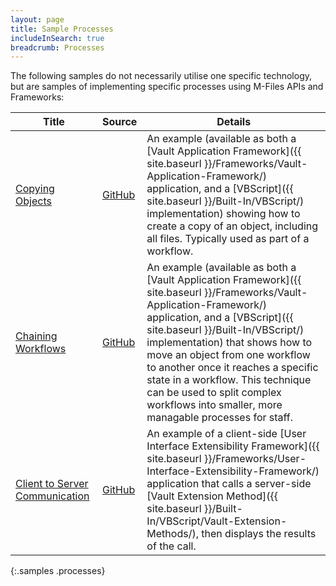 ```yaml
---
layout: page
title: Sample Processes
includeInSearch: true
breadcrumb: Processes
---
```


The following samples do not necessarily utilise one specific technology, but are samples of implementing specific processes using M-Files APIs and Frameworks:

 Title | Source | Details
--- | --- | ---
[Copying Objects](Copying-Objects) | [GitHub](https://github.com/M-Files/MFilesSamplesAndLibraries/tree/master/Samples/Processes/CopingObjects) | An example (available as both a [Vault Application Framework]({{ site.baseurl }}/Frameworks/Vault-Application-Framework/) application, and a [VBScript]({{ site.baseurl }}/Built-In/VBScript/) implementation) showing how to create a copy of an object, including all files.  Typically used as part of a workflow.
[Chaining Workflows](Chaining-Workflows) | [GitHub](https://github.com/M-Files/MFilesSamplesAndLibraries/tree/master/Samples/ChainWorkflows#readme) | An example (available as both a [Vault Application Framework]({{ site.baseurl }}/Frameworks/Vault-Application-Framework/) application, and a [VBScript]({{ site.baseurl }}/Built-In/VBScript/) implementation) that shows how to move an object from one workflow to another once it reaches a specific state in a workflow.  This technique can be used to split complex workflows into smaller, more managable processes for staff.
[Client to Server Communication](Client-To-Server-Communication) | [GitHub](https://github.com/M-Files/MFilesSamplesAndLibraries/tree/master/Samples/Processes/ClientToServerCode) | An example of a client-side [User Interface Extensibility Framework]({{ site.baseurl }}/Frameworks/User-Interface-Extensibility-Framework/) application that calls a server-side [Vault Extension Method]({{ site.baseurl }}/Built-In/VBScript/Vault-Extension-Methods/), then displays the results of the call.
{:.samples .processes}